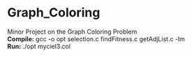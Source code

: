 # Graph_Coloring
Minor Project on the Graph Coloring Problem
<br>
<b>Compile:</b> gcc -o opt selection.c findFitness.c getAdjList.c -lm
<br>
<b>Run:</b> ./opt myciel3.col
